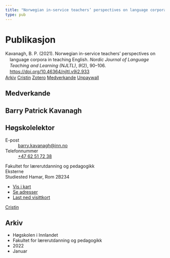 ```yaml
---
title: "Norwegian in-service teachers’ perspectives on language corpora in teaching English"
type: pub
---
```

<h1>Publikasjon</h1>
<article id="csl-bib-container-U4PUXZD2" class="csl-bib-container">
  <div class="csl-bib-body" style="line-height: 1.35; padding-left: 1em; text-indent:-1em;">
  <div class="csl-entry">Kavanagh, B. P. (2021). Norwegian in-service teachers&#x2019; perspectives on language corpora in teaching English. <i>Nordic Journal of Language Teaching and Learning (NJLTL)</i>, <i>9</i>(2), 90&#x2013;106. <a href="https://doi.org/10.46364/njltl.v9i2.933">https://doi.org/10.46364/njltl.v9i2.933</a></div>
</div>
  <div class="csl-bib-buttons">
    <a href="#taxonomy-article-U4PUXZD2" class="csl-bib-button">Arkiv</a>
    <a href="https://app.cristin.no/results/show.jsf?id=1986444" alt="Cristin URL" class="csl-bib-button">Cristin</a>
    <a href="http://zotero.org/groups/5022929/items/U4PUXZD2" alt="Zotero URL" class="csl-bib-button">Zotero</a>
    <a href="#contributors-article-U4PUXZD2" class="csl-bib-button">Medverkande</a>
    <a href="https://journal.uia.no/index.php/NJLTL/article/download/933/739" class="csl-bib-button">Unpaywall</a>
  </div>
  <div id="csl-bib-meta-container-U4PUXZD2"></div>
</article>
<div id="csl-bib-meta-U4PUXZD2" class="csl-bib-meta">
  <article id="contributors-article-U4PUXZD2" class="contributors-article">
    <h1>Medverkande</h1>
    <div class="personas">
<div class="vrtx-hinn-person-card">
<div class="photo">
<i class="lar la-user-circle missing-person"></i>
</div>
<div class="info">
<hgroup><h1>Barry Patrick Kavanagh</h1>
<h2>Høgskolelektor</h2>
</hgroup><dl>
<dt>E-post</dt>
<dd>
<a href="mailto:barry.kavanagh@inn.no">barry.kavanagh@inn.no</a>
</dd>
<dt>Telefonnummer</dt>
<dd><a href="tel:+4762517238">
+47 62 51 72 38
</a></dd>
</dl>
<p>
Fakultet for lærerutdanning og pedagogikk<br>
Eksterne<br>
Studiested Hamar,
Rom 2B234
</p>
<ul class="vrtx-hinn-links">
<li><a href="https://www.google.com/maps?q=60.796320,%2011.074390">Vis i kart</a></li>
<li><a href="https://www.inn.no/finn-en-ansatt/barry-kavanagh.html#vrtx-hinn-addresses">Se adresser</a></li>
<li><a href="https://www.inn.no/finn-en-ansatt/barry-kavanagh.html?vrtx=vcf">Last ned visittkort</a></li>
</ul>
</div>
</div>
<a href="https://app.cristin.no/persons/show.jsf?id=610811" alt="Cristin URL" class="personas-cristin">Cristin</a>
</div>
  </article>
  <article id="taxonomy-article-U4PUXZD2" class="taxonomy-article">
    <h1>Arkiv</h1>
    <ul>
      <li>Høgskolen i Innlandet</li>
      <li>Fakultet for lærerutdanning og pedagogikk</li>
      <li>2022</li>
      <li>Januar</li>
    </ul>
  </article>
</div>
